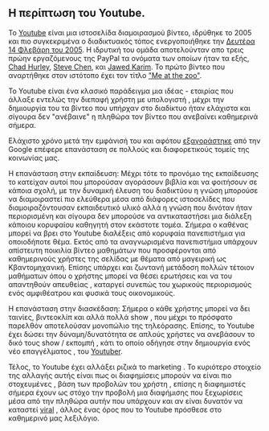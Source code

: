 ## Η περίπτωση του Youtube.

Το [Youtube](https://www.youtube.com/) είναι μια ιστοσελίδα διαμοιρασμού βίντεο, ιδρύθηκε το 2005 και πιο συγκεκριμένα ο διαδικτυακός τόπος ενεργοποιήθηκε την [Δευτέρα 14 Φλεβάρη του 2005](https://en.wikipedia.org/wiki/History_of_YouTube). Η ιδρυτική του ομάδα αποτελούνταν απο τρεις πρώην εργαζόμενους της PayPal τα ονόματα των οποίων ήταν τα εξής, [Chad Hurley](https://en.wikipedia.org/wiki/Chad_Hurley), [Steve Chen](https://en.wikipedia.org/wiki/Steve_Chen), και [Jawed Karim](https://en.wikipedia.org/wiki/Jawed_Karim). Το πρώτο βίντεο που αναρτήθηκε στον ιστότοπο έχει τον τίτλο ["Me at the zoo"](https://www.youtube.com/watch?v=jNQXAC9IVRw).

Το Youtube είναι ένα κλασικό παράδειγμα μια ιδέας - εταιρίας που άλλαξε εντελώς την διεπαφή χρήστη με υπολογιστή , μέχρι την δημιουργία του τα βίντεο που υπήρχαν στο διαδίκτυο ήταν ελάχιστα και σίγουρα δεν "ανέβαινε" η πληθώρα τον βίντεο που ανεβαίνει καθημερινά σήμερα.

Ελάχιστο χρόνο μετά την εμφάνισή του και αφότου [εξαγοράστηκε](https://www.theguardian.com/media/2006/oct/09/digitalmedia.googlethemedia) από την Google επέφερε επανάσταση σε πολλούς και διαφορετικούς τομείς της κοινωνίας μας.

Η επανάσταση στην εκπαίδευση: Μέχρι τότε το προνόμιο της εκπαίδευσης το κατείχαν αυτοί που μπορούσαν αγοράσουν βιβλία και να φοιτήσουν σε κάποια σχολή, με την δυναμική έλευση του διαδικτύου η γνώση μπορούσε να διαμοιραστεί πιο ελεύθερα μέσα από διάφορες ιστοσελίδες που διαμοιραζόντουσαν εκπαιδευτικό υλικό αλλά η γνώση που δινόταν ήταν περιορισμένη και σίγουρα δεν μπορούσε να αντικαταστήσει μια διάλεξη κάποιου κορυφαίου καθηγητή στον εκάστοτε τομέα. Σήμερα ο καθένας μπορεί να βρει στο Youtube διαλέξεις από κορυφαία πανεπιστήμια για οποιοδήποτε θέμα. Εκτός από τα αναγνωρισμένα πανεπιστήμια υπάρχουν απίστευτη ποικιλία βίντεο μαθημάτων που προσφέρονται από καθημερινούς χρήστες της σελίδας με θέματα από μαγειρική ως Κβαντομηχανική. Επίσης υπάρχει και ζωντανή μετάδοση πολλών τέτοιον μαθήματων όπου ο χρήστης μπορεί να θέσει ερωτήσεις και να του απαντηθούν απευθείας , καταργεί συνεπώς του χωρικούς περιορισμούς ενός αμφιθέατρου και φυσικά τους οικονομικούς.

Η επανάσταση στην διασκέδαση: Σήμερα ο κάθε χρήστης μπορεί να δει ταινίες, βιντεοκλίπ και αλλά πολλά show , που μέχρι το πρόσφατο παρελθόν αποτελούσαν μονοπώλιο της τηλεόρασης. Επίσης, το Youtube έχει δώσει την δύναμη/δυνατότητα σε απλούς χρήστες να ανεβάσουν το δικό τους show / εκπομπή , κάτι το οποίο οδήγησε στην δημιουργία ενός νέο επαγγέλματος , του [Youtuber](https://en.oxforddictionaries.com/definition/youtuber).

Τέλος, το Youtube έχει αλλάξει ριζικά το marketing . Το κυριότερο στοιχείο της αλλαγής αυτής είναι πως οι διαφημίσεις μπορούν να είναι πιο στοχευμένες , βάση των προβολών του χρήστη , επίσης η διαφημιστές σήμερα έχουν ως στόχο την προβολή μια διαφήμισης που ξεχωρίσεις μέσα από την πληθώρα αυτήν που υπάρχουν και αν είναι δυνατόν να καταστεί [viral](https://en.oxforddictionaries.com/definition/viral) , άλλος ένας όρος που το Youtube πρόσθεσε στο καθημερινό μας λεξιλόγιο.
